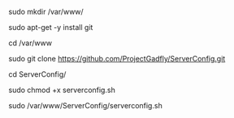 sudo mkdir /var/www/

sudo apt-get -y install git

cd /var/www

sudo git clone https://github.com/ProjectGadfly/ServerConfig.git

cd ServerConfig/

sudo chmod +x serverconfig.sh

sudo /var/www/ServerConfig/serverconfig.sh
